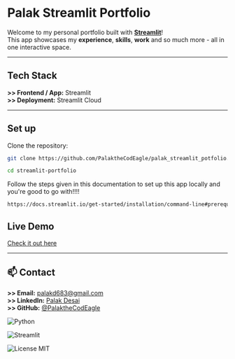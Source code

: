 # Palak Streamlit Portfolio  

Welcome to my personal portfolio built with **[Streamlit](https://streamlit.io/)**!  
This app showcases my **experience**, **skills**, **work** and so much more - all in one interactive space.  

---
## Tech Stack  
**>> Frontend / App:** Streamlit  
**>> Deployment:** Streamlit Cloud

---

## Set up  

Clone the repository:  
```bash
git clone https://github.com/PalaktheCodEagle/palak_streamlit_potfolio.git

```
```bash
cd streamlit-portfolio
```

Follow the steps given in this documentation to set up this app locally and you're good to go with!!!!
```bash
https://docs.streamlit.io/get-started/installation/command-line#prerequisites
```
## Live Demo  
[Check it out here](https://palak-desai.streamlit.app/)  

---

## 📫 Contact  
**>> Email:** palakd683@gmail.com  
**>> LinkedIn:** [Palak Desai](https://www.linkedin.com/in/palak-desai-21180a25b/)  
**>> GitHub:** [@PalaktheCodEagle](https://github.com/PalaktheCodEagle)  


![Python](https://img.shields.io/badge/Python-FFD43B?style=for-the-badge&logo=python&logoColor=blue) 

![Streamlit](https://img.shields.io/badge/Streamlit-FF4B4B?style=for-the-badge&logo=Streamlit&logoColor=white)

![License MIT](https://img.shields.io/badge/License-MIT-green?style=for-the-badge)
